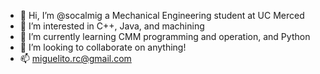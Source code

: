 - 👋 Hi, I’m @socalmig a Mechanical Engineering student at UC Merced
- 👀 I’m interested in C++, Java, and machining
- 🌱 I’m currently learning CMM programming and operation, and Python
- 💞️ I’m looking to collaborate on anything!
- 📫 miguelito.rc@gmail.com

<!---
socalmig/socalmig is a ✨ special ✨ repository because its `README.md` (this file) appears on your GitHub profile.
You can click the Preview link to take a look at your changes.
--->
